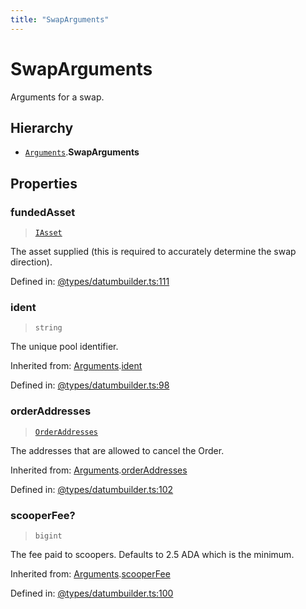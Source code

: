 ```yaml
---
title: "SwapArguments"
---
```


# SwapArguments

Arguments for a swap.

## Hierarchy

- [`Arguments`](Arguments.md).**SwapArguments**

## Properties

### fundedAsset

> [`IAsset`](IAsset.md)

The asset supplied (this is required to accurately determine the swap direction).

Defined in:  [@types/datumbuilder.ts:111](https://github.com/SundaeSwap-finance/sundae-sdk/blob/main/packages/core/src/@types/datumbuilder.ts#L111)

### ident

> `string`

The unique pool identifier.

Inherited from: [Arguments](Arguments.md).[ident](Arguments.md#ident)

Defined in:  [@types/datumbuilder.ts:98](https://github.com/SundaeSwap-finance/sundae-sdk/blob/main/packages/core/src/@types/datumbuilder.ts#L98)

### orderAddresses

> [`OrderAddresses`](../types/OrderAddresses.md)

The addresses that are allowed to cancel the Order.

Inherited from: [Arguments](Arguments.md).[orderAddresses](Arguments.md#orderaddresses)

Defined in:  [@types/datumbuilder.ts:102](https://github.com/SundaeSwap-finance/sundae-sdk/blob/main/packages/core/src/@types/datumbuilder.ts#L102)

### scooperFee?

> `bigint`

The fee paid to scoopers. Defaults to 2.5 ADA which is the minimum.

Inherited from: [Arguments](Arguments.md).[scooperFee](Arguments.md#scooperfee)

Defined in:  [@types/datumbuilder.ts:100](https://github.com/SundaeSwap-finance/sundae-sdk/blob/main/packages/core/src/@types/datumbuilder.ts#L100)
